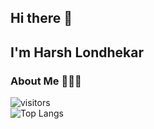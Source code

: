 ## Hi there 👋
## I'm Harsh Londhekar

### About Me 🙋🏻‍♂️

<!--
**Harsh4601/Harsh4601** is a ✨ _special_ ✨ repository because its `README.md` (this file) appears on your GitHub profile.

Here are some ideas to get you started:

- 🔭 I’m currently working on ...
- 🌱 I’m currently learning ...
- 👯 I’m looking to collaborate on ...
- 🤔 I’m looking for help with ...
- 💬 Ask me about ...
- 📫 How to reach me: ...
- 😄 Pronouns: ...
- ⚡ Fun fact: ...
-->

![visitors](https://visitor-badge.laobi.icu/badge?page_id=Harsh4601)<br/>
![Top Langs](https://github-readme-stats.vercel.app/api/top-langs/?username=Harsh4601&hide=html&bg_color=161b22&text_color=ffffff)<br>


